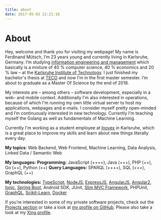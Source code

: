 ```yaml
---
title: about
date: 2017-05-03 22:21:16
---
```


# About

Hey, welcome and thank you for visiting my webpage! My name is Ferdinand Mütsch, I’m 23 years young and currently living in Karlsruhe, Germany. I’m studying [information engineering and management](http://informationswirtschaft.org) which basically is a mixture of 40 % computer science, 40 % economics and 20 % law – at the [Karlsruhe Institute of Technology](http://kit.edu). I just finished my bachelor's thesis at [TECO](http://teco.edu) and now I'm in the first master semester. I’m about to graduate as a Master Of Science by the end of 2018.

My interests are – among others – software development, especially in a web- and mobile context. Additionally I'm also interested in operations, because of which I'm running my own little virtual server to host my applications, webpages and e-mails. I consider myself pretty open-minded and I’m continuously interested in new technology. Currently I’m teaching myself the Golang as well as fundamentals of Machine Learning.

Currently I'm working as a student employee at [Inovex](http://inovex.de) in Karlsruhe, which is a great place to improve my skills and learn about new things literally every day.

__My topics__:
Web Backend, Web Frontend, Machine Learning, Data Analysis, Linked Data / Semantic Web 

__My languages:__
__Programming:__ JavaScript (++++), Java (+++), PHP (++), Go (++), Python (++)
__Query Languages:__ SPARQL (++++), SQL (+++), GraphQL (++)

__My technologies:__
[TypeScript](https://www.typescriptlang.org/), [NodeJS](http://nodejs.org), [ExpressJS](http://expressjs.com/), [AngularJS](https://angularjs.org/), [Angular2](http://angular.io), [Ionic](http://ionicframework.com/), [Spring Boot](http://projects.spring.io/spring-boot/), Android SDK, JUnit, [Slim MVC Framework](http://www.slimframework.com/), PHPUnit, [GraphQL](http://graphql.org/), [Scikit-Learn](http://scikit-learn.org/), [Docker](http://docker.com/)

If you’re interested in some of my private software projects, check out the [Projects section](/#projects) or take a look at [my profile on GitHub](https://github.com/n1try). Please also take a look at my [Xing profile](https://www.xing.com/profile/Ferdinand_Muetsch).